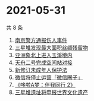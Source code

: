 # 2021-05-31

共 8 条

<!-- BEGIN ZHIHUSEARCH -->
<!-- 最后更新时间 Mon May 31 2021 12:43:53 GMT+0800 (China Standard Time) -->
1. [南京警方通报伤人事件](https://www.zhihu.com/search?q=南京新街口)
1. [三星堆发现最大面积丝绸残留物](https://www.zhihu.com/search?q=三星堆)
1. [亚洲象北上进入玉溪境内](https://www.zhihu.com/search?q=亚洲象)
1. [天舟二号完成空间站对接](https://www.zhihu.com/search?q=天舟二号)
1. [新修订未成年人保护法](https://www.zhihu.com/search?q=未成年人保护法)
1. [微信将停止运营「微信圈子」](https://www.zhihu.com/search?q=微信圈子)
1. [《哆啦A梦：伴我同行 2》](https://www.zhihu.com/search?q=哆啦A梦：伴我同行2)
1. [三星堆遗址将申报世界文化遗产](https://www.zhihu.com/search?q=三星堆)
<!-- END ZHIHUSEARCH -->
